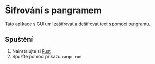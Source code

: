# Šifrování s pangramem

Tato aplikace s GUI umí zašifrovat a dešifrovat text s pomocí pangramu.

## Spuštění

 1. Nainstalujte si [Rust](https://www.rust-lang.org/)
 2. Spusťte pomocí příkazu `cargo run`
